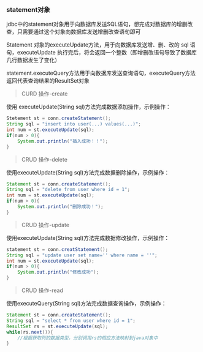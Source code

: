 ### statement对象

jdbc中的statement对象用于向数据库发送SQL语句，想完成对数据库的增删改查，只需要通过这个对象向数据库发送增删改查语句即可

Statement 对象的executeUpdate方法，用于向数据库发送增、删、改的 sql 语句，executeUpdate 执行完后，将会返回一个整数（即增删改语句导致了数据库几行数据发生了变化）

statement.executeQuery方法用于向数据库发送查询语句，executeQuery方法返回代表查询结果的ResultSet对象

> CURD 操作-create

使用 executeUpdate(String sql)方法完成数据添加操作，示例操作：

```java
Stetement st = conn.createStatement();
String sql = "insert into user(...) values(...)";
int num = st.executeUpdate(sql);
if(num > 0){
    System.out.println("插入成功！！");
}
```

> CRUD 操作-delete

使用executeUpdate(String sql)方法完成数据删除操作，示例操作：

```java
Statement st = conn.createStatement();
String sql = "delete from user where id = 1";
int num = st.executeUpdate(sql);
if(num > 0){
    System.out.println("删除成功！");
}
```

> CRUD 操作-update

使用executeUpdate(String sql)方法完成数据修改操作，示例操作：

```java
statement st = conn.creatStatement();
String sql = "update user set name='' where name = ''";
int num = st.executeUpdate(sql);
if(num > 0){
    System.out.println("修改成功");
}
```

> CRUD 操作-read

使用executeQuery(String sql)方法完成数据查询操作，示例操作：

```java
Statement st = conn.createStatement();
String sql = "select * from user where id = 1";
ResultSet rs = st.executeUpdate(sql);
while(rs.next()){
    //根据获取列的数据类型，分别调用rs的相应方法映射到java对象中
}
```



